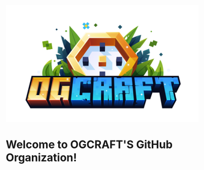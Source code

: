 [![Logo](https://github.com/ogcraft-development/.github/blob/main/github_banner.png?raw=true)](https://ogcraft.eu)

# Welcome to OGCRAFT'S GitHub Organization!
